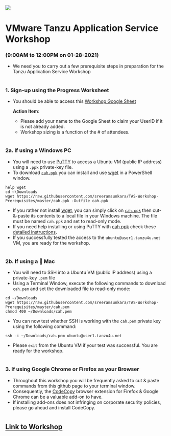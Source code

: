 ![](./images/vmware-logo.png)

# VMware Tanzu Application Service Workshop 
### (9:00AM to 12:00PM on 01-28-2021)

- We need you to carry out a few prerequisite steps in preparation for the Tanzu Application Service Workshop

#
### 1. Sign-up using the Progress Worksheet

- You should be able to access this [Workshop Google Sheet](https://docs.google.com/spreadsheets/d/1IRY5QVNfI5fkrqmpbwCagM5kffEysAnsXoYI68mdlKo/edit?usp=sharing) 
    
  **Action Item**:
  - Please add your name to the Google Sheet to claim your UserID if it is not already added.
  - Workshop sizing is a function of the # of attendees.

#
### 2a. If using a Windows PC
- You will need to use [PuTTY](https://github.com/sreeramsunkara/TAS-Workshop-Prerequisites/blob/master/PuTTY_and_SSH.md) to access a Ubuntu VM (public IP address) using a `.ppk` private-key file.
- To download [`cah.ppk`](https://github.com/sreeramsunkara/TAS-Workshop-Prerequisites/blob/master/cah.ppk) you can install and use [wget](http://downloads.sourceforge.net/gnuwin32/wget-1.11.4-1-setup.exe) in a PowerShell window.
```
help wget
cd ~\Downloads
wget https://raw.githubusercontent.com/sreeramsunkara/TAS-Workshop-Prerequisites/master/cah.ppk -Outfile cah.ppk
```
- If you rather not install [wget](http://gnuwin32.sourceforge.net/packages/wget.htm), you can simply click on [`cah.ppk`](https://raw.githubusercontent.com/sreeramsunkara/TAS-Workshop-Prerequisites/master/cah.ppk) then cut-&-paste its contents to a local file in your Windows machine. The file must be named `cah.ppk` and set to read-only mode.
- If you need help installing or using PuTTY with [cah.ppk](https://raw.githubusercontent.com/sreeramsunkara/TAS-Workshop-Prerequisites/master/cah.ppk) check these [detailed instructions](https://github.com/sreeramsunkara/TAS-Workshop-Prerequisites/blob/master/PuTTY_and_SSH.md).
- If you successfully tested the access to the `ubuntu@user1.tanzu4u.net` VM, you are ready for the workshop.

#
### 2b. If using a  Mac 
- You will need to SSH into a Ubuntu VM (public IP address) using a private-key `.pem` file
- Using a Terminal Window, execute the following commands to download `cah.pem` and set the downloaded file to read-only mode:
```
cd ~/Downloads
wget https://raw.githubusercontent.com/sreeramsunkara/TAS-Workshop-Prerequisites/master/cah.pem
chmod 400 ~/Downloads/cah.pem
```
- You can now test whether SSH is working with the `cah.pem` private key using the following command:
```
ssh -i ~/Downloads/cah.pem ubuntu@user1.tanzu4u.net
```
- Please `exit` from the Ubuntu VM if your test was successful. You are ready for the workshop.

#
### 3. If using Google Chrome or Firefox as your Browser

- Throughout this workshop you will be frequently asked to cut & paste commands from this github page to your terminal window.
- Consequently, the [CodeCopy](https://github.com/zenorocha/codecopy#install) browser extension for Firefox & Google Chrome can be a valuable add-on to have. 
- If installing add-ons does not infringing on corporate security policies, please go ahead and install CodeCopy.


#

## [Link to Workshop](https://github.com/sreeramsunkara/TAS-Workshop#vmware-tanzu-application-service-workshop)


